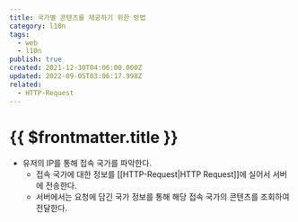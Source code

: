 ```yaml
---
title: 국가별 콘텐츠를 제공하기 위한 방법
category: l10n
tags:
  - web
  - l10n
publish: true
created: 2021-12-30T04:06:00.000Z
updated: 2022-09-05T03:06:17.998Z
related:
  - HTTP-Request
---
```


# {{ $frontmatter.title }}

- 유저의 IP를 통해 접속 국가를 파악한다.
  - 접속 국가에 대한 정보를 [[HTTP-Request|HTTP Request]]에 실어서 서버에 전송한다.
  - 서버에서는 요청에 담긴 국가 정보를 통해 해당 접속 국가의 콘텐츠를 조회하여 전달한다.
